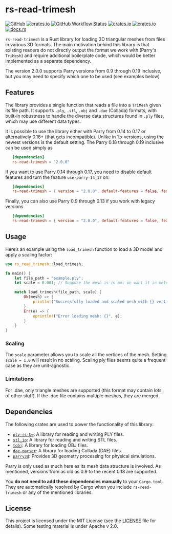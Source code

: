 # rs-read-trimesh
[![GitHub](https://img.shields.io/badge/GitHub-777777)](https://github.com/bourumir-wyngs/rs-read-trimesh)
[![crates.io](https://img.shields.io/crates/v/rs-read-trimesh.svg)](https://crates.io/crates/rs-read-trimesh)
[![GitHub Workflow Status](https://img.shields.io/github/actions/workflow/status/bourumir-wyngs/rs-read-trimesh/rust.yml)](https://github.com/bourumir-wyngs/rs-read-trimesh/actions)
[![crates.io](https://img.shields.io/crates/l/rs-read-trimesh.svg)](https://crates.io/crates/rs-read-trimesh)
[![crates.io](https://img.shields.io/crates/d/rs-read-trimesh.svg)](https://crates.io/crates/rs-read-trimesh)
[![docs.rs](https://docs.rs/rs-read-trimesh/badge.svg)](https://docs.rs/rs-read-trimesh)

`rs-read-trimesh` is a Rust library for loading 3D triangular meshes from files in various 3D formats. The main motivation behind this library is that existing readers do not directly output the format we work with (Parry's `TriMesh`) and require additional boilerplate code, which would be better implemented as a separate dependency.

The version 2.0.0 supports Parry versions from 0.9 through 0.19 inclusive, but you may need to specify which one
to be used (see examples below)

## Features
The library provides a single function that reads a file into a `TriMesh` given its file path. It supports `.ply`, `.stl`, `.obj` and `.dae` (Collada) formats, with built-in robustness to handle the diverse data structures found in `.ply` files, which may use different data types.

It is possible to use the library either with Parry from 0.14 to 0.17 or alternatively 0.18+ (that gets incompatible). 
Unlike in 1.x versions, using the newest versions is the default setting. The Parry 0.18 through 0.19 inclusive can be used simply as

```toml
   [dependencies]
   rs-read-trimesh = "2.0.0"
```

If you want to use Parry 0.14 through 0.17, you need to disable default features and turn the feature `use-parry-14_17` on:

```toml
   [dependencies]
   rs-read-trimesh = { version = "2.0.0", default-features = false, features = ["use-parry-14_17"] }
```

Finally, you can also use Parry 0.9 through 0.13 if you work with legacy versions
```toml
   [dependencies]
   rs-read-trimesh = { version = "2.0.0", default-features = false, features = ["use-parry-9_13"] }
```

## Usage

Here’s an example using the `load_trimesh` function to load a 3D model and apply a scaling factor:

```rust
use rs_read_trimesh::load_trimesh;

fn main() {
    let file_path = "example.ply"; 
    let scale = 0.001; // Suppose the mesh is in mm; we want it in meters.

    match load_trimesh(file_path, scale) {
        Ok(mesh) => {
            println!("Successfully loaded and scaled mesh with {} vertices.", mesh.vertices.len());
        }
        Err(e) => {
            eprintln!("Error loading mesh: {}", e);
        }
    }
}
```

### Scaling

The `scale` parameter allows you to scale all the vertices of the mesh. Setting `scale = 1.0` will result in no scaling. Scaling ply files seems quite a frequent case as they are unit-agnostic.

### Limitations
For .dae, only triangle meshes are supported (this format may contain lots of other stuff). If the .dae file contains multiple meshes, they are merged.

## Dependencies

The following crates are used to power the functionality of this library:

- [`ply-rs-bw`](https://crates.io/crates/ply-rs-bw): A library for reading and writing PLY files.
- [`stl_io`](https://crates.io/crates/stl_io): A library for reading and writing STL files.
- [`tobj`](https://crates.io/crates/tobj): A library for loading OBJ files.
- [`dae-parser`](https://crates.io/crates/dae-parser): A library for loading Collada (DAE) files.
- [`parry3d`](https://crates.io/crates/parry3d): Provides 3D geometry processing for physical simulations. 

Parry is only used as much here as its mesh data structure is involved. As mentioned, versions from as old as 0.9
to the recent 0.18 are supported.

You **do not need to add these dependencies manually** to your `Cargo.toml`. They are automatically resolved by Cargo when you include `rs-read-trimesh` or any of the mentioned libraries.

## License

This project is licensed under the MIT License (see the [LICENSE](LICENSE) file for details). Some testing material is under Apache v 2.0.
